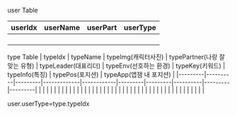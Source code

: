 user Table


| userIdx | userName | userPart | userType|
|---------|----------|----------|---------|
|         |          |          |         |
|         |          |          |         |
|         |          |          |         |
|         |          |          |         |


type Table
| typeIdx | typeName | typeImg(캐릭터사진) | typePartner(나랑 잘맞는 유형) | typeLeader(대표리더) | typeEnv(선호하는 환경) | typeKey(키워드) | typeInfo(특징) | typePos(포지션) | typeApp(앱잼 내 포지션) |
|---------|----------|---------|-------------|------------|---------|---------|----------|---------|---------|
|         |          |         |             |            |         |         |          |         |         |
|         |          |         |             |            |         |         |          |         |         |
|         |          |         |             |            |         |         |          |         |         |
|         |          |         |             |            |         |         |          |         |         |





user.userType=type.typeIdx
